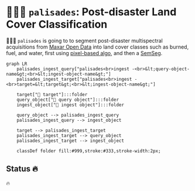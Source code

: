 # 🧑🏽‍🚒 `palisades`: Post-disaster Land Cover Classification

🧑🏽‍🚒 `palisades` is going to to segment post-disaster multispectral acquisitions from [Maxar Open Data](https://github.com/kamangir/blue-geo/tree/main/blue_geo/catalog/maxar_open_data) into land cover classes such as burned, fuel, and water, first using [pixel-based algo](https://xgboost.readthedocs.io/en/stable/), and then a [SemSeg](https://github.com/kamangir/roofAI).

```mermaid
graph LR
    palisades_ingest_query["palisades<br>ingest -<br>&lt;query-object-name&gt;<br>&lt;ingest-object-name&gt;"]
    palisades_ingest_target["palisades<br>ingest -<br>target=&lt;target&gt;<br>&lt;ingest-object-name&gt;"]

    target["🎯 target"]:::folder
    query_object["📂 query object"]:::folder
    ingest_object["📂 ingest object"]:::folder

    query_object --> palisades_ingest_query
    palisades_ingest_query --> ingest_object

    target --> palisades_ingest_target
    palisades_ingest_target --> query_object
    palisades_ingest_target --> ingest_object

    classDef folder fill:#999,stroke:#333,stroke-width:2px;
```

## Status 🔥

🔥
